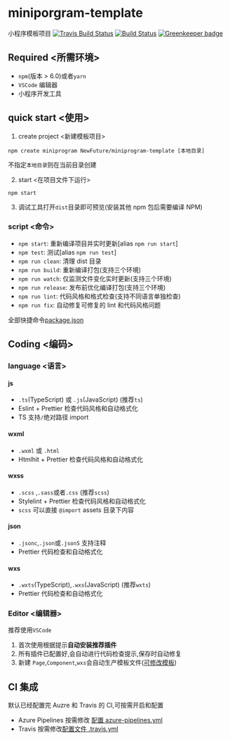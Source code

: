 # miniporgram-template

小程序模板项目
[![Travis Build Status](https://travis-ci.com/NewFuture/miniprogram-template.svg?branch=master)](https://travis-ci.com/NewFuture/miniprogram-template)
[![Build Status](https://dev.azure.com/NewFuture-CI/CI/_apis/build/status/NewFuture.miniprogram-template?branchName=master)](https://dev.azure.com/NewFuture-CI/CI/_build/latest?definitionId=1&branchName=master)
[![Greenkeeper badge](https://badges.greenkeeper.io/NewFuture/miniprogram-template.svg)](https://greenkeeper.io/)

## Required <所需环境>

-   `npm`(版本 > 6.0)或者`yarn`
-   `VSCode` 编辑器
-   小程序开发工具

## quick start <使用>

1. create project <新建模板项目>

```
npm create miniprogram NewFuture/miniprogram-template [本地目录]
```

不指定`本地目录`则在当前目录创建

2. start <在项目文件下运行>

```
npm start
```

3. 调试工具打开`dist`目录即可预览(安装其他 npm 包后需要编译 NPM)

### script <命令>

-   `npm start`: 重新编译项目并实时更新[alias `npm run start`]
-   `npm test`: 测试[alias `npm run test`]
-   `npm run clean`: 清理 dist 目录
-   `npm run build`: 重新编译打包(支持三个环境)
-   `npm run watch`: 仅监测文件变化实时更新(支持三个环境)
-   `npm run release`: 发布前优化编译打包(支持三个环境)
-   `npm run lint`: 代码风格和格式检查(支持不同语言单独检查)
-   `npm run fix`: 自动修复可修复的 lint 和代码风格问题

全部快捷命令[package.json](https://github.com/NewFuture/miniprogram-template/blob/master/package.json#L6-L38)

## Coding <编码>

### language <语言>

#### js

-   `.ts`(TypeScript) 或 `.js`(JavaScript) (推荐`ts`)
-   Eslint + Prettier 检查代码风格和自动格式化
-   TS 支持`/`绝对路径 import

#### wxml

-   `.wxml` 或 `.html`
-   Htmlhit + Prettier 检查代码风格和自动格式化

#### wxss

-   `.scss` ,`.sass`或者`.css` (推荐`scss`)
-   Stylelint + Prettier 检查代码风格和自动格式化
-   `scss` 可以直接 `@import` assets 目录下内容

#### json

-   `.jsonc`,`.json`或`.json5` 支持注释
-   Prettier 代码检查和自动格式化

#### wxs

-   `.wxts`(TypeScript),`.wxs`(JavaScript) (推荐`wxts`)
-   Prettier 代码检查和自动格式化

### Editor <编辑器>

推荐使用`VSCode`

1. 首次使用根据提示**自动安装推荐插件**
2. 所有插件已配置好,会自动进行代码检查提示,保存时自动修复
3. 新建 `Page`,`Component`,`wxs`会自动生产模板文件([可修改模板](.dtpl/))

## CI 集成

默认已经配置完 Auzre 和 Travis 的 CI,可按需开启和配置

-   Azure Pipelines 按需修改 [配置 azure-pipelines.yml](azure-pipelines.yml)
-   Travis 按需修改[配置文件 .travis.yml](.travis.yml)
